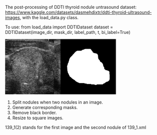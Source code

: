 The post-processing of DDTI thyroid nodule untrasound dataset: https://www.kaggle.com/datasets/dasmehdixtr/ddti-thyroid-ultrasound-images, with the load_data.py class.

To use:
from load_data import DDTIDataset
dataset = DDTIDataset(image_dir, mask_dir, label_path, t, bi_label=True)

<img src="cropped/122_2(1).png" width="180" height="180"><img src="mask/122_2(1).gif" width="180" height="180">

1. Split nodules when two nodules in an image.
2. Generate corresponding masks.
3. Remove black border.
4. Resize to square images.

139_1(2) stands for the first image and the second nodule of 139_1.xml


